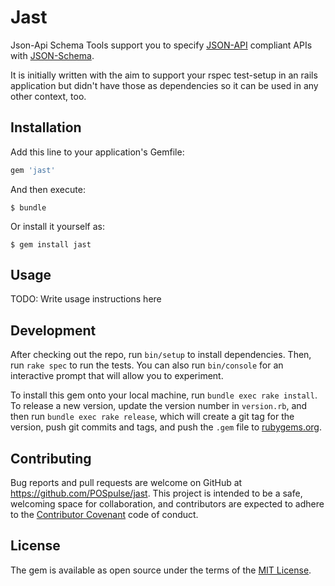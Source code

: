 # Jast

Json-Api Schema Tools support you to specify [JSON-API](http://jsonapi.org/ "jsonapi webside") compliant APIs with [JSON-Schema](http://json-schema.org/ "json-schema webside").

It is initially written with the aim to support your rspec test-setup in an rails application but didn't have those as dependencies so it can be used in any other context, too.

## Installation

Add this line to your application's Gemfile:

```ruby
gem 'jast'
```

And then execute:

    $ bundle

Or install it yourself as:

    $ gem install jast

## Usage

TODO: Write usage instructions here

## Development

After checking out the repo, run `bin/setup` to install dependencies. Then, run `rake spec` to run the tests. You can also run `bin/console` for an interactive prompt that will allow you to experiment.

To install this gem onto your local machine, run `bundle exec rake install`. To release a new version, update the version number in `version.rb`, and then run `bundle exec rake release`, which will create a git tag for the version, push git commits and tags, and push the `.gem` file to [rubygems.org](https://rubygems.org).

## Contributing

Bug reports and pull requests are welcome on GitHub at https://github.com/POSpulse/jast. This project is intended to be a safe, welcoming space for collaboration, and contributors are expected to adhere to the [Contributor Covenant](contributor-covenant.org) code of conduct.


## License

The gem is available as open source under the terms of the [MIT License](http://opensource.org/licenses/MIT).

